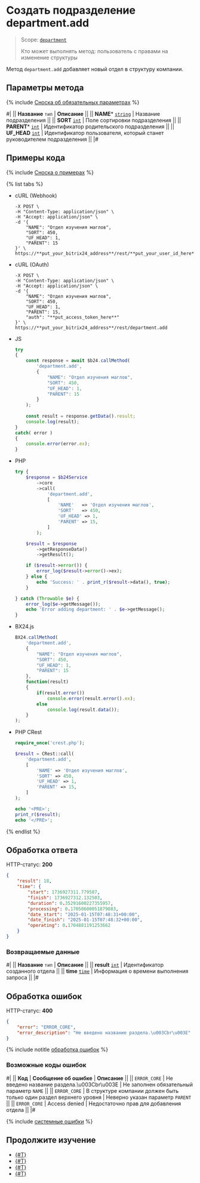 # Создать подразделение department.add

> Scope: [`department`](../scopes/permissions.md)
>
> Кто может выполнять метод: пользователь с правами на изменение структуры

Метод `department.add` добавляет новый отдел в структуру компании. 

## Параметры метода

{% include [Сноска об обязательных параметрах](../../_includes/required.md) %}

#|
|| **Название**
`тип` | **Описание** ||
|| **NAME***
[`string`](../data-types.md) | Название подразделения ||
|| **SORT**
[`int`](../data-types.md) | Поле сортировки подразделения ||
|| **PARENT***
[`int`](../data-types.md) | Идентификатор родительского подразделения ||
|| **UF_HEAD**
[`int`](../data-types.md) | Идентификатор пользователя, который станет руководителем подразделения ||
|#

## Примеры кода

{% include [Сноска о примерах](../../_includes/examples.md) %}

{% list tabs %}

- cURL (Webhook)

    ```curl
    -X POST \
    -H "Content-Type: application/json" \
    -H "Accept: application/json" \
    -d '{
        "NAME": "Отдел изучения маглов",
        "SORT": 450,
        "UF_HEAD": 1,
        "PARENT": 15
    }' \
    https://**put_your_bitrix24_address**/rest/**put_your_user_id_here**/**put_your_webbhook_here**/department.add
    ```

- cURL (OAuth)

    ```curl
    -X POST \
    -H "Content-Type: application/json" \
    -H "Accept: application/json" \
    -d '{
        "NAME": "Отдел изучения маглов",
        "SORT": 450,
        "UF_HEAD": 1,
        "PARENT": 15,
        "auth": "**put_access_token_here**"
    }' \
    https://**put_your_bitrix24_address**/rest/department.add
    ```

- JS


    ```js
    try
    {
    	const response = await $b24.callMethod(
    		'department.add',
    		{
    			"NAME": "Отдел изучения маглов",
    			"SORT": 450,
    			"UF_HEAD": 1,
    			"PARENT": 15
    		}
    	);
    	
    	const result = response.getData().result;
    	console.log(result);
    }
    catch( error )
    {
    	console.error(error.ex);
    }
    ```

- PHP


    ```php
    try {
        $response = $b24Service
            ->core
            ->call(
                'department.add',
                [
                    'NAME'   => 'Отдел изучения маглов',
                    'SORT'   => 450,
                    'UF_HEAD' => 1,
                    'PARENT' => 15,
                ]
            );
    
        $result = $response
            ->getResponseData()
            ->getResult();
    
        if ($result->error()) {
            error_log($result->error()->ex);
        } else {
            echo 'Success: ' . print_r($result->data(), true);
        }
    
    } catch (Throwable $e) {
        error_log($e->getMessage());
        echo 'Error adding department: ' . $e->getMessage();
    }
    ```

- BX24.js

    ```js
    BX24.callMethod(
        'department.add',
        {
            "NAME": "Отдел изучения маглов",
            "SORT": 450,
            "UF_HEAD": 1,
            "PARENT": 15
        },
        function(result)
        {
            if(result.error())
                console.error(result.error().ex);
            else
                console.log(result.data());
        }
    );
    ```

- PHP CRest

    ```php
    require_once('crest.php');

    $result = CRest::call(
        'department.add',
        [
            'NAME' => 'Отдел изучения маглов',
            'SORT' => 450,
            'UF_HEAD' => 1,
            'PARENT' => 15,
        ]
    );

    echo '<PRE>';
    print_r($result);
    echo '</PRE>';
    ```

{% endlist %}

## Обработка ответа

HTTP-статус: **200**

```json
{
    "result": 18,
    "time": {
        "start": 1736927311.779587,
        "finish": 1736927312.132503,
        "duration": 0.35291600227355957,
        "processing": 0.17050600051879883,
        "date_start": "2025-01-15T07:48:31+00:00",
        "date_finish": "2025-01-15T07:48:32+00:00",
        "operating": 0.1704881191253662
    }
}
```

### Возвращаемые данные

#|
|| **Название**
`тип` | **Описание** ||
|| **result**
[`int`](../data-types.md) | Идентификатор созданного отдела ||
|| **time**
[`time`](../data-types.md) | Информация о времени выполнения запроса ||
|#

## Обработка ошибок

HTTP-статус: **400**

```json
{
    "error": "ERROR_CORE",
    "error_description": "Не введено название раздела.\u003Cbr\u003E"
}
```

{% include notitle [обработка ошибок](../../_includes/error-info.md) %}

### Возможные коды ошибок

#|
|| **Код** | **Cообщение об ошибке** | **Описание** ||
|| `ERROR_CORE` | Не введено название раздела.\u003Cbr\u003E | Не заполнен обязательный параметр `NAME` ||
|| `ERROR_CORE` | В структуре компании должен быть только один раздел верхнего уровня | Неверно указан параметр `PARENT` ||
|| `ERROR_CORE` | Access denied | Недостаточно прав для добавления отдела ||
|#

{% include [системные ошибки](../../_includes/system-errors.md) %}

## Продолжите изучение 

- [{#T}](./department-update.md)
- [{#T}](./department-get.md)
- [{#T}](./department-delete.md)
- [{#T}](./department-fields.md)